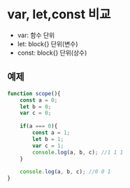 # var, let,const 비교
- var: 함수 단위
- let: block{} 단위(변수)
- const: block{} 단위(상수)
## 예제
```jsx
function scope(){
	const a = 0;
	let b = 0;
	var c = 0;
	
	if(a === 0){
		const a = 1;
		let b = 1;
		var c = 1;
		console.log(a, b, c); //1 1 1
	}
	
	console.log(a, b, c); //0 0 1
}
```
